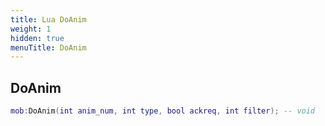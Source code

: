 ```yaml
---
title: Lua DoAnim
weight: 1
hidden: true
menuTitle: DoAnim
---
```

## DoAnim
```lua
mob:DoAnim(int anim_num, int type, bool ackreq, int filter); -- void
```